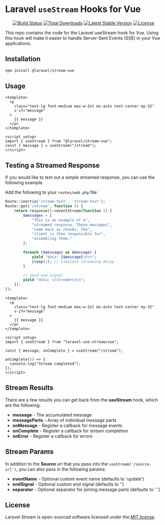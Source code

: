 # Laravel `useStream` Hooks for Vue

<p align="center">
<a href="https://github.com/laravel/stream/actions/workflows/tests.yml"><img src="https://github.com/laravel/stream/actions/workflows/tests.yml/badge.svg" alt="Build Status"></a>
<a href="https://www.npmjs.com/package/@laravel/stream-vue"><img src="https://img.shields.io/npm/dt/@laravel/stream-vue" alt="Total Downloads"></a>
<a href="https://www.npmjs.com/package/@laravel/stream-vue"><img src="https://img.shields.io/npm/v/@laravel/stream-vue" alt="Latest Stable Version"></a>
<a href="https://www.npmjs.com/package/@laravel/stream-vue"><img src="https://img.shields.io/npm/l/@laravel/stream-vue" alt="License"></a>
</p>

This repo contains the code for the Laravel useStream hook for Vue. Using this hook will make it easier to handle Server-Sent Events (SSE) in your Vue applications.

## Installation

```bash
npm install @laravel/stream-vue
```

## Usage

```vue
<template>
  <p
    class="text-lg font-medium max-w-2xl mx-auto text-center my-32"
    v-if="message"
  >
    {{ message }}
  </p>
</template>

<script setup>
import { useStream } from "@laravel/stream-vue";
const { message } = useStream("/stream");
</script>
```

## Testing a Streamed Response

If you would like to test out a simple streamed response, you can use the following example.

Add the following to your `routes/web.php` file:

```php
Route::inertia('stream-test', 'stream-test');
Route::get('/stream', function () {
    return response()->eventStream(function () {
        $messages = [
            "This is an example of a",
            "streamed response. These messages",
            "come back as chunks, the",
            "client is then responsible for",
            "assembling them."
        ];

        foreach ($messages as $message) {
            yield "data: {$message}\n\n";
            sleep(1); // simulate streaming delay
        }

        // Send end signal
        yield "data: </stream>\n\n";
    });
});
```

```vue
<template>
  <p
    class="text-lg font-medium max-w-2xl mx-auto text-center my-32"
    v-if="message"
  >
    {{ message }}
  </p>
</template>

<script setup>
import { useStream } from "laravel-use-stream/vue";

const { message, onComplete } = useStream("/stream");

onComplete(() => {
  console.log("Stream completed");
});
</script>
```

## Stream Results

There are a few results you can get back from the **useStream** hook, which are the following:

- **message** - The accumulated message
- **messageParts** - Array of individual message parts
- **onMessage** - Register a callback for message events
- **onComplete** - Register a callback for stream completion
- **onError** - Register a callback for errors

## Stream Params

In addition to the **Source** url that you pass into the `useStream('/source-url')`, you can also pass in the following params:

- **eventName** - Optional custom event name (defaults to 'update')
- **endSignal** - Optional custom end signal (defaults to '</stream>')
- **separator** - Optional separator for joining message parts (defaults to ' ')

## License

Laravel Stream is open-sourced software licensed under the [MIT license](LICENSE.md).
